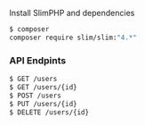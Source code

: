 Install SlimPHP and dependencies

```sh
$ composer
composer require slim/slim:"4.*"
```
### API Endpints
```sh
$ GET /users
$ GET /users/{id}
$ POST /users
$ PUT /users/{id}
$ DELETE /users/{id}
```